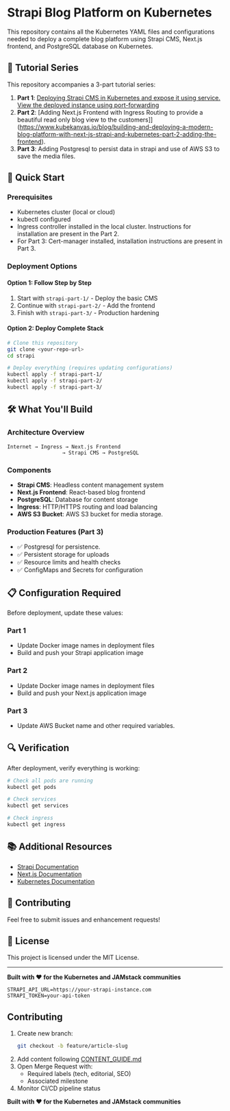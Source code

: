 # Strapi Blog Platform on Kubernetes

This repository contains all the Kubernetes YAML files and configurations needed to deploy a complete blog platform using Strapi CMS, Next.js frontend, and PostgreSQL database on Kubernetes.

## 📖 Tutorial Series

This repository accompanies a 3-part tutorial series:

1. **Part 1**: [Deploying Strapi CMS in Kubernetes and expose it using service. View the deployed instance using port-forwarding](https://www.kubekanvas.io/blog/building-a-modern-blog-with-strapi-and-kubernetes-your-first-cms-in-the-cloud)
2. **Part 2**: [Adding Next.js Frontend with Ingress Routing to provide a beautiful read only blog view to the customers]](https://www.kubekanvas.io/blog/building-and-deploying-a-modern-blog-platform-with-next-js-strapi-and-kubernetes-part-2-adding-the-frontend).
3. **Part 3**: Adding Postgresql to persist data in strapi and use of AWS S3 to save the media files.

## 🚀 Quick Start

### Prerequisites

- Kubernetes cluster (local or cloud)
- kubectl configured
- Ingress controller installed in the local cluster. Instructions for installation are present in the Part 2.
- For Part 3: Cert-manager installed, installation instructions are present in Part 3.

### Deployment Options

#### Option 1: Follow Step by Step
1. Start with `strapi-part-1/` - Deploy the basic CMS
2. Continue with `strapi-part-2/` - Add the frontend
3. Finish with `strapi-part-3/` - Production hardening

#### Option 2: Deploy Complete Stack
```bash
# Clone this repository
git clone <your-repo-url>
cd strapi

# Deploy everything (requires updating configurations)
kubectl apply -f strapi-part-1/
kubectl apply -f strapi-part-2/
kubectl apply -f strapi-part-3/
```

## 🛠️ What You'll Build

### Architecture Overview
```
Internet → Ingress → Next.js Frontend
                  → Strapi CMS → PostgreSQL
```

### Components
- **Strapi CMS**: Headless content management system
- **Next.js Frontend**: React-based blog frontend  
- **PostgreSQL**: Database for content storage
- **Ingress**: HTTP/HTTPS routing and load balancing
- **AWS S3 Bucket**: AWS S3 bucket for media storage.

### Production Features (Part 3)
- ✅ Postgresql for persistence.
- ✅ Persistent storage for uploads
- ✅ Resource limits and health checks
- ✅ ConfigMaps and Secrets for configuration

## 📋 Configuration Required

Before deployment, update these values:

### Part 1
- Update Docker image names in deployment files
- Build and push your Strapi application image

### Part 2
- Update Docker image names in deployment files
- Build and push your Next.js application image

### Part 3  
- Update AWS Bucket name and other required variables. 

## 🔍 Verification

After deployment, verify everything is working:

```bash
# Check all pods are running
kubectl get pods

# Check services
kubectl get services  

# Check ingress
kubectl get ingress

```


## 📚 Additional Resources

- [Strapi Documentation](https://docs.strapi.io/)
- [Next.js Documentation](https://nextjs.org/docs)
- [Kubernetes Documentation](https://kubernetes.io/docs/)

## 🤝 Contributing

Feel free to submit issues and enhancement requests!

## 📄 License

This project is licensed under the MIT License.

---

**Built with ❤️ for the Kubernetes and JAMstack communities**
   ```env
   STRAPI_API_URL=https://your-strapi-instance.com
   STRAPI_TOKEN=your-api-token
   ```


## Contributing

1. Create new branch:
   ```bash
   git checkout -b feature/article-slug
   ```
2. Add content following [CONTENT_GUIDE.md](./CONTENT_GUIDE.md)
3. Open Merge Request with:
   - Required labels (tech, editorial, SEO)
   - Associated milestone
4. Monitor CI/CD pipeline status

**Built with ❤️ for the Kubernetes and JAMstack communities**

